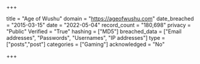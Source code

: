 +++

title = "Age of Wushu"
domain = "https://ageofwushu.com"
date_breached = "2015-03-15"
date = "2022-05-04"
record_count = "180,698"
privacy = "Public"
Verified = "True"
hashing = ["MD5"]
breached_data = ["Email addresses", "Passwords", "Usernames", "IP addresses"]
type = ["posts","post"]
categories = ["Gaming"]
acknowledged = "No"


+++




